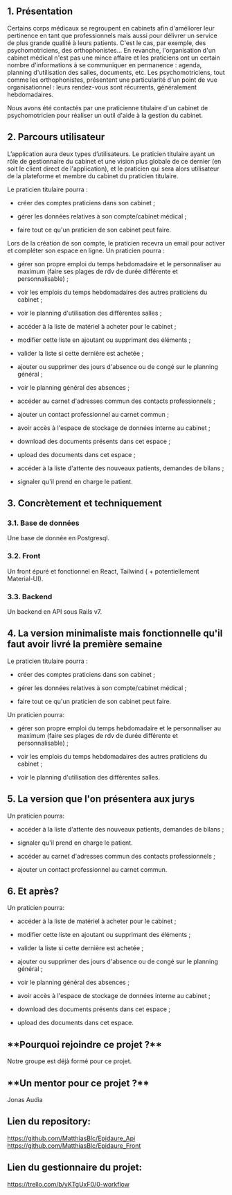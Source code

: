 ## 1. Présentation

Certains corps médicaux se regroupent en cabinets afin d'améliorer leur pertinence en tant que professionnels mais aussi pour délivrer un service de plus grande qualité à leurs patients. C'est le cas, par exemple, des psychomotriciens, des orthophonistes...
En revanche, l'organisation d'un cabinet médical n'est pas une mince affaire et les praticiens ont un certain nombre d'informations à se communiquer en permanence : agenda, planning d'utilisation des salles, documents, etc.
Les psychomotriciens, tout comme les orthophonistes, présentent une particularité d'un point de vue organisationnel : leurs rendez-vous sont récurrents, généralement hebdomadaires.

Nous avons été contactés par une praticienne titulaire d'un cabinet de psychomotricien pour réaliser un outil d'aide à la gestion du cabinet.


## 2. Parcours utilisateur

L’application aura deux types d’utilisateurs. Le praticien titulaire ayant un rôle de gestionnaire du cabinet et une vision plus globale de ce dernier (en soit le client direct de l'application), et le praticien qui sera alors utilisateur de la plateforme et membre du cabinet du praticien titulaire.


Le praticien titulaire pourra : 

- créer des comptes praticiens dans son cabinet ; 

- gérer les données relatives à son compte/cabinet médical ;

- faire tout ce qu'un praticien de son cabinet peut faire.


Lors de la création de son compte, le praticien recevra un email pour activer et compléter son espace en ligne. 
Un praticien pourra :

- gérer son propre emploi du temps hebdomadaire et le personnaliser au maximum (faire ses plages de rdv de durée différente et personnalisable) ;

- voir les emplois du temps hebdomadaires des autres praticiens du cabinet ;

- voir le planning d'utilisation des différentes salles ;

- accéder à la liste de matériel à acheter pour le cabinet ;

- modifier cette liste en ajoutant ou supprimant des éléments ;

- valider la liste si cette dernière est achetée ;

- ajouter ou supprimer des jours d'absence ou de congé sur le planning général ;

- voir le planning général des absences ;

- accéder au carnet d'adresses commun des contacts professionnels ;

- ajouter un contact professionnel au carnet commun ;

- avoir accès à l'espace de stockage de données interne au cabinet ;

- download des documents présents dans cet espace ;

- upload des documents dans cet espace ;

- accéder à la liste d'attente des nouveaux patients, demandes de bilans ;

- signaler qu'il prend en charge le patient.

## 3. Concrètement et techniquement

### 3.1. Base de données

Une base de donnée en Postgresql.

### 3.2. Front

Un front épuré et fonctionnel en React, Tailwind ( + potentiellement Material-UI).

### 3.3. Backend

Un backend en API sous Rails v7.

## 4. La version minimaliste mais fonctionnelle qu'il faut avoir livré la première semaine
Le praticien titulaire pourra : 

- créer des comptes praticiens dans son cabinet ; 

- gérer les données relatives à son compte/cabinet médical ;

- faire tout ce qu'un praticien de son cabinet peut faire.

Un praticien pourra:

- gérer son propre emploi du temps hebdomadaire et le personnaliser au maximum (faire ses plages de rdv de durée différente et personnalisable) ;

- voir les emplois du temps hebdomadaires des autres praticiens du cabinet ;

- voir le planning d'utilisation des différentes salles.

## **5. La version que l'on présentera aux jurys**

Un praticien pourra:

- accéder à la liste d'attente des nouveaux patients, demandes de bilans ;

- signaler qu'il prend en charge le patient.


- accéder au carnet d'adresses commun des contacts professionnels ;

- ajouter un contact professionnel au carnet commun.

## **6. Et après?**

Un praticien pourra:

- accéder à la liste de matériel à acheter pour le cabinet ;

- modifier cette liste en ajoutant ou supprimant des éléments ;

- valider la liste si cette dernière est achetée ;


- ajouter ou supprimer des jours d'absence ou de congé sur le planning général ;

- voir le planning général des absences ;


- avoir accès à l'espace de stockage de données interne au cabinet ;

- download des documents présents dans cet espace ;

- upload des documents dans cet espace.

## \***\*Pourquoi rejoindre ce projet ?\*\***

Notre groupe est déjà formé pour ce projet.

## \***\*Un mentor pour ce projet ?\*\***
Jonas Audia

## Lien du repository:
https://github.com/MatthiasBlc/Epidaure_Api
https://github.com/MatthiasBlc/Epidaure_Front

## Lien du gestionnaire du projet:
https://trello.com/b/yKTgUxF0/0-workflow
